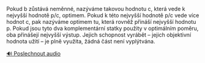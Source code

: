 
Pokud b zůstává neměnné, nazýváme takovou hodnotu c, která vede k nejvyšší hodnotě p/c, optimem. Pokud k této nejvyšší hodnotě p/c vede více hodnot c, pak nazýváme optimem tu, která rovněž přináší nejvyšší hodnotu p. Pokud jsou tyto dva komplementární statky použity v optimálním poměru, oba přinášejí nejvyšší výstup. Jejich schopnost vyrábět – jejich objektivní hodnota užití – je plně využita, žádná část není vyplýtvána.

[🔊 Poslechnout audio](/data/7-paragraphs/audio/chapter_32/para_003-Pokud-b-zstv-nemnn-nazvme-takovou-hodnotu.mp3)
